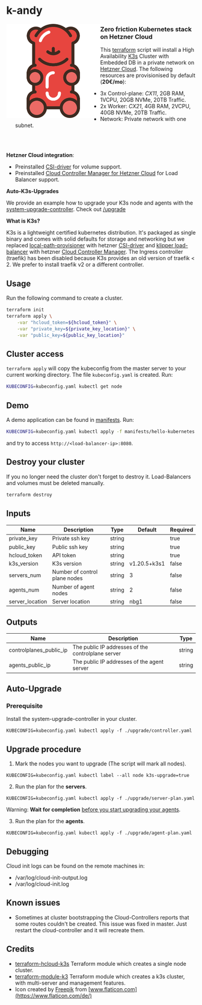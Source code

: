 # k-andy

<img align="left" height="250" src="logo.svg"/>

### Zero friction Kubernetes stack on Hetzner Cloud

This [terraform](https://www.terraform.io/) script will install a High Availability [K3s](https://k3s.io/) Cluster with Embedded DB in a private network on [Hetzner Cloud](https://www.hetzner.com/de/cloud). The following resources are provisionised by default (**20€/mo**):

- 3x Control-plane: _CX11_, 2GB RAM, 1VCPU, 20GB NVMe, 20TB Traffic.
- 2x Worker: _CX21_, 4GB RAM, 2VCPU, 40GB NVMe, 20TB Traffic.
- Network: Private network with one subnet.

</br>
</br>

**Hetzner Cloud integration**:

- Preinstalled [CSI-driver](https://github.com/hetznercloud/csi-driver) for volume support.
- Preinstalled [Cloud Controller Manager for Hetzner Cloud](https://github.com/hetznercloud/hcloud-cloud-controller-manager) for Load Balancer support.

**Auto-K3s-Upgrades**

We provide an example how to upgrade your K3s node and agents with the [system-upgrade-controller](https://github.com/rancher/system-upgrade-controller). Check out [/upgrade](./upgrade)

**What is K3s?**

K3s is a lightweight certified kubernetes distribution. It's packaged as single binary and comes with solid defaults for storage and networking but we replaced [local-path-provisioner](https://github.com/rancher/local-path-provisioner) with hetzner [CSI-driver](https://github.com/hetznercloud/csi-driver) and [klipper load-balancer](https://github.com/k3s-io/klipper-lb) with hetzner [Cloud Controller Manager](https://github.com/hetznercloud/hcloud-cloud-controller-manager). The Ingress controller (traefik) has been disabled because K3s provides an old version of traefik < 2. We prefer to install traefik v2 or a different controller.

## Usage

Run the following command to create a cluster.

```sh
terraform init
terraform apply \
    -var "hcloud_token=${hcloud_token}" \
    -var "private_key=${private_key_location}" \
    -var "public_key=${public_key_location}"
```

## Cluster access

`terraform apply` will copy the kubeconfig from the master server to your current working directory. The file `kubeconfig.yaml` is created. Run:

```sh
KUBECONFIG=kubeconfig.yaml kubectl get node
```

## Demo

A demo application can be found in [manifests](manifests/hello-kubernetes.yaml). Run:

```sh
KUBECONFIG=kubeconfig.yaml kubectl apply -f manifests/hello-kubernetes.yaml
```

and try to access `http://<load-balancer-ip>:8080`.

## Destroy your cluster

If you no longer need the cluster don't forget to destroy it. Load-Balancers and volumes must be deleted manually.

```sh
terraform destroy
```

## Inputs

| Name            | Description                   | Type   | Default      | Required |
| --------------- | ----------------------------- | ------ | ------------ | -------- |
| private_key     | Private ssh key               | string |              | true     |
| public_key      | Public ssh key                | string |              | true     |
| hcloud_token    | API token                     | string |              | true     |
| k3s_version     | K3s version                   | string | v1.20.5+k3s1 | false    |
| servers_num     | Number of control plane nodes | string | 3            | false    |
| agents_num      | Number of agent nodes         | string | 2            | false    |
| server_location | Server location               | string | nbg1         | false    |

## Outputs

| Name                    | Description                                        | Type   |
| ----------------------- | -------------------------------------------------- | ------ |
| controlplanes_public_ip | The public IP addresses of the controlplane server | string |
| agents_public_ip        | The public IP addresses of the agent server        | string |

## Auto-Upgrade

### Prerequisite

Install the system-upgrade-controller in your cluster.
```
KUBECONFIG=kubeconfig.yaml kubectl apply -f ./upgrade/controller.yaml
```

## Upgrade procedure

1. Mark the nodes you want to upgrade (The script will mark all nodes).

```
KUBECONFIG=kubeconfig.yaml kubectl label --all node k3s-upgrade=true
```

2. Run the plan for the **servers**.

```
KUBECONFIG=kubeconfig.yaml kubectl apply -f ./upgrade/server-plan.yaml
```

Warning: **Wait for completion** [before you start upgrading your agents](https://github.com/k3s-io/k3s/issues/2996#issuecomment-788352375).

3. Run the plan for the **agents**.

```
KUBECONFIG=kubeconfig.yaml kubectl apply -f ./upgrade/agent-plan.yaml
```

## Debugging

Cloud init logs can be found on the remote machines in:

- /var/log/cloud-init-output.log
- /var/log/cloud-init.log

## Known issues

- Sometimes at cluster bootstrapping the Cloud-Controllers reports that some routes couldn't be created. This issue was fixed in master. Just restart the cloud-controller and it will recreate them.

## Credits

- [terraform-hcloud-k3s](https://github.com/cicdteam/terraform-hcloud-k3s) Terraform module which creates a single node cluster.
- [terraform-module-k3](https://github.com/xunleii/terraform-module-k3s) Terraform module which creates a k3s cluster, with multi-server and management features.
- Icon created by [Freepik](https://www.freepik.com) from [www.flaticon.com](https://www.flaticon.com/de/)
